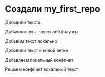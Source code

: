 ﻿# Создали my_first_repo

Добавили текста

Добавили текст через веб браузер

Добавим текст локально

Добавили текст в новой ветке

Добавляем локальный конфликт

Решаем конфликт локальный текст

